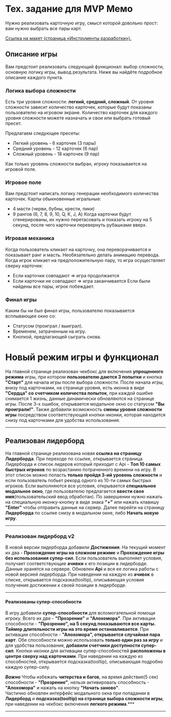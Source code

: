 # Тех. задание для MVP Мемо

Нужно реализовать карточную игру, смысл которой довольно прост: вам нужно выбрать все пары карт.

[Ссылка на макет (страница «Инструменты разработки»).](https://www.figma.com/file/Xk8ocvZA9NlMmA0szZeI5h/%D0%B1%D0%B0%D0%B7%D0%BE%D0%B2%D1%8B%D0%B9-JS?node-id=4325%3A2)

## Описание игры

Вам предстоит реализовать следующий функционал: выбор сложности, основную логику игры, вывод результата. Ниже вы найдёте подробное описание каждого пункта.

### Логика выбора сложности

Есть три уровня сложности: **легкий, средний, сложный**. От уровня сложности зависит количество карточек, которые будут показаны пользователю на игровом экране.
Количество карточек для каждого уровня сложности можете назначать и свои или выбрать готовый пресет.

Предлагаем следующее пресеты:

- Легкий уровень - 6 карточек (3 пары)
- Средний уровень - 12 карточек (6 пар)
- Сложный уровень - 18 карточек (9 пар)

Как только уровень сложности выбран, игроку показывается на игровой поле.

### Игровое поле

Вам предстоит написать логику генерации необходимого количества карточек.
Карты обыкновенные игральные:

- 4 масти (черви, бубны, крести, пики)
- 9 рангов (6, 7, 8, 9, 10, Q, K, J, A)
  Когда карточки будут сгенерированы, их нужно перетасовать и показать игроку на 5 секунд, после чего карточки перевернуть рубашками вверх.

### Игровая механика

Когда пользователь кликает на карточку, она переворачивается и показывает ранг и масть. Необязательно делать анимацию перевода.
Когда игрок кликает на предположительную пару, то игра осуществляет сверку карточек:

- Если карточки совпадают ⇒ игра продолжается
- Если карточки не совпадают ⇒ игра заканчивается
  Если были найдены все пары, игрок побеждает.

### Финал игры

Каким бы ни был финал игры, пользователю показывается всплывающее окно со:

- Статусом (проиграл / выиграл).
- Временем, затраченным на игру.
- Кнопкой, предлагающей сыграть снова.

# **Новый режим игры и функционал**

На главной странице реализован чекбокс для включения **упрощенного режима** игры,
при котором **пользователю даются 3 попытки** и кнопка **"Старт"** для начала игры после выбора сложности.
После начала игры, внизу под карточками, на странице уровня,
есть иконка в виде **"Сердца" со счетчиком количества попыток**,
при каждой ошибке снимается 1 жизнь, данные динамически обновляются на странице игры.
После 3-х ошибок, открывается модальное окно со статусом **"Вы проиграли!"**.
Также добавили возможность **смены уровня сложности игры** посредством соответствующей кнопки-иконки,
которая находится снизу под карточками для удобства использования.

---

## **Реализован лидерборд**

На главной странице реализована новая **ссылка на страницу Лидерборда**.
При переходе по ссылке, открывается страница Лидерборда и список лидеров который приходит с Api - **Топ 10 самых быстрых игроков** по возрастанию потраченного времени на игру.
В этот список можно попасть **только пройдя 3-ий уровень сложности** и если пользователь побьет рекорд одного из 10-ти самых быстрых игроков.
Если выполняются все условия, открывается **специальное модальное окно**, где пользователю предлагается **ввести свое имя**(пользовательский ввод обработан).
По завершении нужно нажать на специальную иконку-кнопку в виде знака **"+"** или нажать клавишу **"Enter"** чтобы отправить данные на сервер.
Далее перейти на страницу **Лидерборда** по ссылке снизу в модальном окне, либо **Начать новую игру**.

---

### **Реализован лидерборд v2**

В новой версии лидерборда добавили **Достижения**.
На текущий момент их два - **Прохождение игры на сложном режиме** и **Прохождение игры без использования супер-сил**.
Если пользователь выполняет условия, получает соответствующие **ачивки** к его позиции в лидерборде.
Данные хранятся на сервере. Обновлен **Api** и вся ее логика работы с новой версией лидерборда.
При наведении на каждую из **ачивок** в списке, открывается подсказка(tooltip), описывающая условия получения достижении к своей позиции в лидерборде.

---

#### **Реализованы супер-способности**

В игру добавили **супер-способности** для вспомогательной помощи игроку.
Всего их две - **"Прозрение"** и **"Алохомора"**.
При активации способности - **"Прозрение", на 5 секунд показываются все карты. Таймер длительности игры на это время останавливается**.
При активации способности - **"Алохомора", открывается случайная пара карт**.
Обе способности можно использовать **только один раз за игру** и для удобства пользования, **добавили счетчики доступности супер-сил**.
Кнопки-иконки для активации супер-способностей **расположены в центре сверху над карточками**.
При наведении на каждую из способностей, открывается подсказка(tooltip), описывающая подробно каждую супер-силу.

**_Важно_** Чтобы избежать **читерства и багов**,
на время действия(5 сек) способности - **"Прозрение"**,
нельзя активировать способность - **"Алохомора"** и нажать на кнопку **"Начать заново"**.  
Частично обновлен интерфейс модального окна при попадании в **Лидерборд** и **подсказка(tooltip) на странице выбора сложности игры**, при наведении на чекбокс включения **легкого режима**.\*\*\*

---
